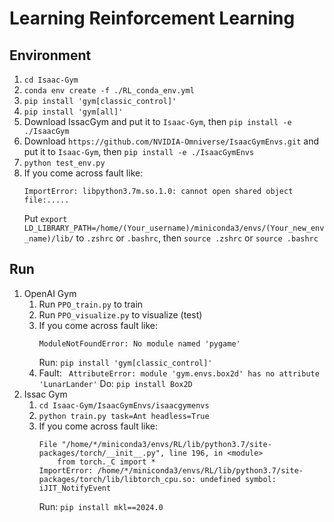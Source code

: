 # Learning Reinforcement Learning

## Environment

1. `cd Isaac-Gym`
2. `conda env create -f ./RL_conda_env.yml`
3. `pip install 'gym[classic_control]'`
4. `pip install 'gym[all]'`
5. Download IssacGym and put it to `Isaac-Gym`, then `pip install -e ./IsaacGym`
6. Download `https://github.com/NVIDIA-Omniverse/IsaacGymEnvs.git` and put it to `Isaac-Gym`, then `pip install -e ./IsaacGymEnvs`
7. `python test_env.py`
8. If you come across fault like:
    ```
    ImportError: libpython3.7m.so.1.0: cannot open shared object file:.....
    ```
    Put `export LD_LIBRARY_PATH=/home/(Your_username)/miniconda3/envs/(Your_new_env_name)/lib/` to `.zshrc` or `.bashrc`, then `source .zshrc` or `source .bashrc`

## Run

1. OpenAI Gym
    1. Run `PPO_train.py` to train
    2. Run `PPO_visualize.py` to visualize (test)
    3. If you come across fault like:
        ```
        ModuleNotFoundError: No module named 'pygame'
        ```
        Run:
        `pip install 'gym[classic_control]'`
    4. Fault: 
        ``` AttributeError: module 'gym.envs.box2d' has no attribute 'LunarLander'```
        Do:
        `pip install Box2D`
2. Issac Gym
    1. `cd Isaac-Gym/IsaacGymEnvs/isaacgymenvs`
    2. `python train.py task=Ant headless=True`
    3. If you come across fault like:
        ```
        File "/home/*/miniconda3/envs/RL/lib/python3.7/site-packages/torch/__init__.py", line 196, in <module>
            from torch._C import *
        ImportError: /home/*/miniconda3/envs/RL/lib/python3.7/site-packages/torch/lib/libtorch_cpu.so: undefined symbol: iJIT_NotifyEvent
        ```
        Run:
        `pip install mkl==2024.0`
